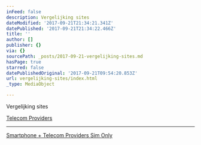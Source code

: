 ```yaml
---
inFeed: false
description: Vergelijking sites
dateModified: '2017-09-21T21:34:21.341Z'
datePublished: '2017-09-21T21:34:22.466Z'
title: ''
author: []
publisher: {}
via: {}
sourcePath: _posts/2017-09-21-vergelijking-sites.md
hasPage: true
starred: false
datePublishedOriginal: '2017-09-21T09:54:20.853Z'
url: vergelijking-sites/index.html
_type: MediaObject

---
```

Vergelijking sites

[Telecom Providers ][0]

---

[][0][Smartphone + Telecom Providers ][1][Sim Only][2]

[0]: https://thegrid.ai/nederlandse-webwinkels/telecom-providers "Telecom"
[1]: https://thegrid.ai/nederlandse-webwinkels/telecom-providers-2/ "Telecom Providers 2"
[2]: https://thegrid.ai/nederlandse-webwinkels/sim-only/ "Sim Only"